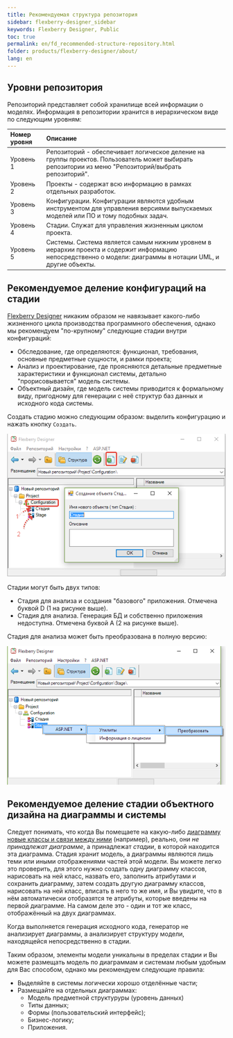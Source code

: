 ```yaml
---
title: Рекомендуемая структура репозитория
sidebar: flexberry-designer_sidebar
keywords: Flexberry Designer, Public
toc: true
permalink: en/fd_recommended-structure-repository.html
folder: products/flexberry-designer/about/
lang: en
---
```


## Уровни репозитория


Репозиторий представляет собой хранилище всей информации о моделях. Информация в репозитории хранится в иерархическом виде по следующим уровням:
 
Номер уровня | Описание
:--------------|:--------------------------------------------------------------------------------------
Уровень 1 | Репозиторий - обеспечивает логическое деление на группы проектов. Пользователь может выбирать репозитории из меню "Репозиторий/выбрать репозиторий". 
Уровень 2 | Проекты - содержат всю информацию в рамках отдельных разработок.
Уровень 3 | Конфигурации. Конфигурации являются удобным инструментом для управления версиями выпускаемых моделей или ПО и тому подобных задач.
Уровень 4 | Стадии. Служат для управления жизненным циклом проекта.
Уровень 5 | Системы. Система является самым нижним уровнем в иерархии проекта и содержит информацию непосредственно о модели: диаграммы в нотации UML, и другие объекты. 

## Рекомендуемое деление конфигураций на стадии

[Flexberry Designer](fd_landing_page.html) никаким образом не навязывает какого-либо жизненного цикла производства программного обеспечения, однако мы рекомендуем "по-крупному" следующие стадии внутри конфигураций:

* Обследование, где определяются: функционал, требования, основные предметные сущности, и рамки проекта; 
* Анализ и проектирование, где проясняются детальные предметные характеристики и функционал системы, детально "прорисовывается" модель системы. 
* Объектный дизайн, где модель системы приводится к формальному виду, пригодному для генерации с неё структур баз данных и исходного кода системы.

Создать стадию можно следующим образом: выделить конфигурацию и нажать кнопку `Создать`.

![](/images/pages/products/flexberry-designer/about/create-stage.png)

Стадии могут быть двух типов:

* Стадия для анализа и создания "базового" приложения. Отмечена буквой D (1 на рисунке выше).
* Стадия для анализа. Генерация БД и собственно приложения недоступна. Отмечена буквой А (2 на рисунке выше).

Стадия для анализа может быть преобразована в полную версию:

![](/images/pages/products/flexberry-designer/about/transform-stage.png)

## Рекомендуемое деление стадии объектного дизайна на диаграммы и системы

Следует понимать, что когда Вы помещаете на какую-либо [диаграмму новые классы и связи между ними](fd_class-diagram.html) (например), реально, они *не принадлежат диаграмме*, а принадлежат *стадии*, в которой находится эта диаграмма. Стадия хранит модель, а диаграммы являются лишь теми или иными отображениями частей этой модели. Вы можете легко это проверить, для этого нужно создать одну диаграмму классов, нарисовать на ней класс, назвать его, заполнить атрибутами и сохранить диаграмму, затем создать другую диаграмму классов, нарисовать на ней класс, вписать в него то же имя, и Вы увидите, что в нём автоматически отобразятся те атрибуты, которые введены на первой диаграмме. На самом деле это - один и тот же класс, отображённый на двух диаграммах.

Когда выполняется генерация исходного кода, генератор не анализирует диаграммы, а анализирует структуру модели, находящейся непосредственно в стадии.

Таким образом, элементы модели уникальны в пределах стадии и Вы можете размещать модель по диаграммам и системам любым удобным для Вас способом, однако мы рекомендуем следующие правила:

* Выделяйте в системы логически хорошо отделённые части; 
* Размещайте на отдельных диаграммах: 
    * Модель предметной структуруры (уровень данных) 
    * Типы данных; 
    * Формы (пользовательский интерфейс); 
    * Бизнес-логику; 
    * Приложения. 
